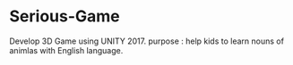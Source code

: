 # Serious-Game
Develop 3D Game using UNITY 2017.
purpose : help kids to learn nouns of animlas with English language.
